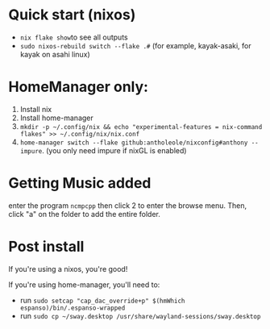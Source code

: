 # Quick start (nixos)
- `nix flake show`to see all outputs
- `sudo nixos-rebuild switch --flake .#` (for example, kayak-asaki, for kayak on asahi linux)

# HomeManager only: 
1. Install nix
2. Install home-manager
3. `mkdir -p ~/.config/nix && echo "experimental-features = nix-command flakes" >> ~/.config/nix/nix.conf`
4. `home-manager switch --flake github:antholeole/nixconfig#anthony --impure`. (you only need impure if nixGL is enabled)

# Getting Music added
enter the program `ncmpcpp` then click 2 to enter the browse menu. Then, click "a" on the folder to add the entire folder. 

# Post install
If you're using a nixos, you're good!

If you're using home-manager, you'll need to:
- run `sudo setcap "cap_dac_override+p" $(hmWhich espanso)/bin/.espanso-wrapped`
- run `sudo cp ~/sway.desktop /usr/share/wayland-sessions/sway.desktop`
